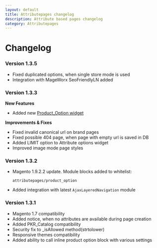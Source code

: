 ```yaml
---
layout: default
title: Attributepages changelog
description: Attribute based pages changelog
category: Attributepages
---
```


# Changelog

### Version 1.3.5

 -  Fixed duplicated options, when single store mode is used
 -  Integration with MageWorx SeoFriendlyLN added

### Version 1.3.3

**New Features**

 -  Added new [Product_Option widget](/m1/extensions/attributepages/widgets-and-blocks/product-option-block/#widget-interface)

**Improvements & Fixes**

 -  Fixed invalid canonical url on brand pages
 -  Fixed possible 404 page, when page with empty url is saved in DB
 -  Added LIMIT option to Attribute options widget
 -  Improved image mode page styles

### Version 1.3.2

 -  Magento 1.9.2.2 update. Module blocks added to whitelist:

    ```
    attributepages/product_option
    ```

 -  Added integration with latest `AjaxLayeredNavigation` module

### Version 1.3.1

 -  Magento 1.7 compatibility
 -  Added notice, when no attributes are available during page creation
 -  Added PKR_Catalog compatibility
 -  Security fix to _isAllowed method(strtolower)
 -  Responsive themes compatibility
 -  Added ability to call inline product option block with various settings
